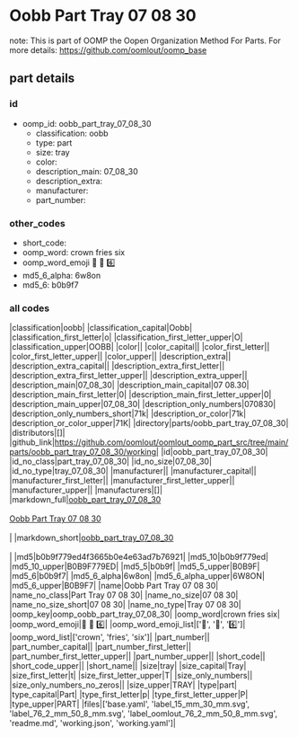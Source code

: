 # Oobb Part Tray 07 08 30  

note: This is part of OOMP the Oopen Organization Method For Parts. For more details: https://github.com/oomlout/oomp_base

##  part details





### id
* oomp_id: oobb_part_tray_07_08_30
  * classification: oobb
  * type: part
  * size: tray
  * color: 
  * description_main: 07_08_30
  * description_extra: 
  * manufacturer: 
  * part_number: 

### other_codes
* short_code: 
* oomp_word: crown fries six
* oomp_word_emoji :crown: :fries: :six:
* md5_6_alpha: 6w8on
* md5_6: b0b9f7

### all codes 
|classification|oobb|
|classification_capital|Oobb|
|classification_first_letter|o|
|classification_first_letter_upper|O|
|classification_upper|OOBB|
|color||
|color_capital||
|color_first_letter||
|color_first_letter_upper||
|color_upper||
|description_extra||
|description_extra_capital||
|description_extra_first_letter||
|description_extra_first_letter_upper||
|description_extra_upper||
|description_main|07_08_30|
|description_main_capital|07 08.30|
|description_main_first_letter|0|
|description_main_first_letter_upper|0|
|description_main_upper|07_08_30|
|description_only_numbers|070830|
|description_only_numbers_short|71k|
|description_or_color|71k|
|description_or_color_upper|71K|
|directory|parts/oobb_part_tray_07_08_30|
|distributors|[]|
|github_link|https://github.com/oomlout/oomlout_oomp_part_src/tree/main/parts/oobb_part_tray_07_08_30/working|
|id|oobb_part_tray_07_08_30|
|id_no_class|part_tray_07_08_30|
|id_no_size|07_08_30|
|id_no_type|tray_07_08_30|
|manufacturer||
|manufacturer_capital||
|manufacturer_first_letter||
|manufacturer_first_letter_upper||
|manufacturer_upper||
|manufacturers|[]|
|markdown_full|[oobb_part_tray_07_08_30](https://github.com/oomlout/oomlout_oomp_part_src/tree/main/parts/oobb_part_tray_07_08_30/working)<br>[](https://github.com/oomlout/oomlout_oomp_part_src/tree/main/parts/oobb_part_tray_07_08_30/working)<br>[Oobb Part Tray 07 08 30](https://github.com/oomlout/oomlout_oomp_part_src/tree/main/parts/oobb_part_tray_07_08_30/working)<br><br>|
|markdown_short|[oobb_part_tray_07_08_30](https://github.com/oomlout/oomlout_oomp_part_src/tree/main/parts/oobb_part_tray_07_08_30/working)<br><br>|
|md5|b0b9f779ed4f3665b0e4e63ad7b76921|
|md5_10|b0b9f779ed|
|md5_10_upper|B0B9F779ED|
|md5_5|b0b9f|
|md5_5_upper|B0B9F|
|md5_6|b0b9f7|
|md5_6_alpha|6w8on|
|md5_6_alpha_upper|6W8ON|
|md5_6_upper|B0B9F7|
|name|Oobb Part Tray 07 08 30|
|name_no_class|Part Tray 07 08 30|
|name_no_size|07 08 30|
|name_no_size_short|07 08 30|
|name_no_type|Tray 07 08 30|
|oomp_key|oomp_oobb_part_tray_07_08_30|
|oomp_word|crown fries six|
|oomp_word_emoji|:crown: :fries: :six:|
|oomp_word_emoji_list|[':crown:', ':fries:', ':six:']|
|oomp_word_list|['crown', 'fries', 'six']|
|part_number||
|part_number_capital||
|part_number_first_letter||
|part_number_first_letter_upper||
|part_number_upper||
|short_code||
|short_code_upper||
|short_name||
|size|tray|
|size_capital|Tray|
|size_first_letter|t|
|size_first_letter_upper|T|
|size_only_numbers||
|size_only_numbers_no_zeros||
|size_upper|TRAY|
|type|part|
|type_capital|Part|
|type_first_letter|p|
|type_first_letter_upper|P|
|type_upper|PART|
|files|['base.yaml', 'label_15_mm_30_mm.svg', 'label_76_2_mm_50_8_mm.svg', 'label_oomlout_76_2_mm_50_8_mm.svg', 'readme.md', 'working.json', 'working.yaml']|

